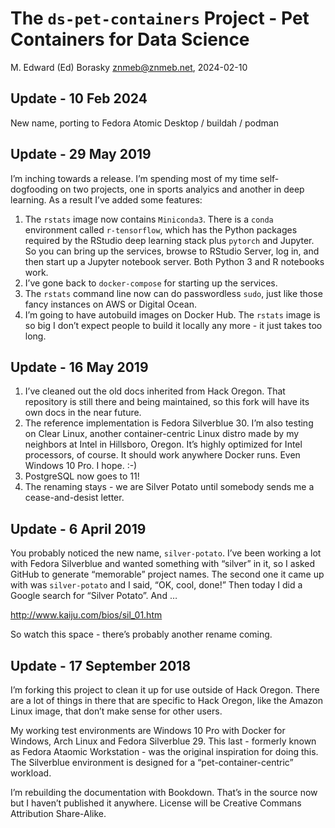 
# The `ds-pet-containers` Project - Pet Containers for Data Science

M. Edward (Ed) Borasky <znmeb@znmeb.net>, 2024-02-10

## Update - 10 Feb 2024

New name, porting to Fedora Atomic Desktop / buildah / podman

## Update - 29 May 2019

I’m inching towards a release. I’m spending most of my time
self-dogfooding on two projects, one in sports analyics and another in
deep learning. As a result I’ve added some features:

1.  The `rstats` image now contains `Miniconda3`. There is a `conda`
    environment called `r-tensorflow`, which has the Python packages
    required by the RStudio deep learning stack plus `pytorch` and
    Jupyter. So you can bring up the services, browse to RStudio Server,
    log in, and then start up a Jupyter notebook server. Both Python 3
    and R notebooks work.
2.  I’ve gone back to `docker-compose` for starting up the services.
3.  The `rstats` command line now can do passwordless `sudo`, just like
    those fancy instances on AWS or Digital Ocean.
4.  I’m going to have autobuild images on Docker Hub. The `rstats` image
    is so big I don’t expect people to build it locally any more - it
    just takes too long.

## Update - 16 May 2019

1.  I’ve cleaned out the old docs inherited from Hack Oregon. That
    repository is still there and being maintained, so this fork will
    have its own docs in the near future.
2.  The reference implementation is Fedora Silverblue 30. I’m also
    testing on Clear Linux, another container-centric Linux distro made
    by my neighbors at Intel in Hillsboro, Oregon. It’s highly optimized
    for Intel processors, of course. It should work anywhere Docker
    runs. Even Windows 10 Pro. I hope. :-)
3.  PostgreSQL now goes to 11!
4.  The renaming stays - we are Silver Potato until somebody sends me a
    cease-and-desist letter.

## Update - 6 April 2019

You probably noticed the new name, `silver-potato`. I’ve been working a
lot with Fedora Silverblue and wanted something with “silver” in it, so
I asked GitHub to generate “memorable” project names. The second one it
came up with was `silver-potato` and I said, “OK, cool, done!” Then
today I did a Google search for “Silver Potato”. And …

<http://www.kaiju.com/bios/sil_01.htm>

So watch this space - there’s probably another rename coming.

## Update - 17 September 2018

I’m forking this project to clean it up for use outside of Hack Oregon.
There are a lot of things in there that are specific to Hack Oregon,
like the Amazon Linux image, that don’t make sense for other users.

My working test environments are Windows 10 Pro with Docker for Windows,
Arch Linux and Fedora Silverblue 29. This last - formerly known as
Fedora Ataomic Workstation - was the original inspiration for doing
this. The Silverblue environment is designed for a
“pet-container-centric” workload.

I’m rebuilding the documentation with Bookdown. That’s in the source now
but I haven’t published it anywhere. License will be Creative Commans
Attribution Share-Alike.
